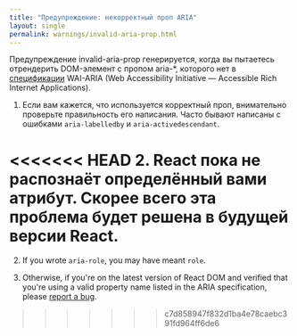 ```yaml
---
title: "Предупреждение: некорректный проп ARIA"
layout: single
permalink: warnings/invalid-aria-prop.html
---
```


Предупреждение invalid-aria-prop генерируется, когда вы пытаетесь отрендерить DOM-элемент с пропом aria-*, которого нет в [спецификации](https://www.w3.org/TR/wai-aria-1.1/#states_and_properties) WAI-ARIA (Web Accessibility Initiative — Accessible Rich Internet Applications).

1. Если вам кажется, что используется корректный проп, внимательно проверьте правильность его написания. Часто бывают написаны с ошибками `aria-labelledby` и `aria-activedescendant`.

<<<<<<< HEAD
2. React пока не распознаёт определённый вами атрибут. Скорее всего эта проблема будет решена в будущей версии React.
=======
2. If you wrote `aria-role`, you may have meant `role`.

3. Otherwise, if you're on the latest version of React DOM and verified that you're using a valid property name listed in the ARIA specification, please [report a bug](https://github.com/facebook/react/issues/new/choose).
>>>>>>> c7d858947f832d1ba4e78caebc391fd964ff6de6

